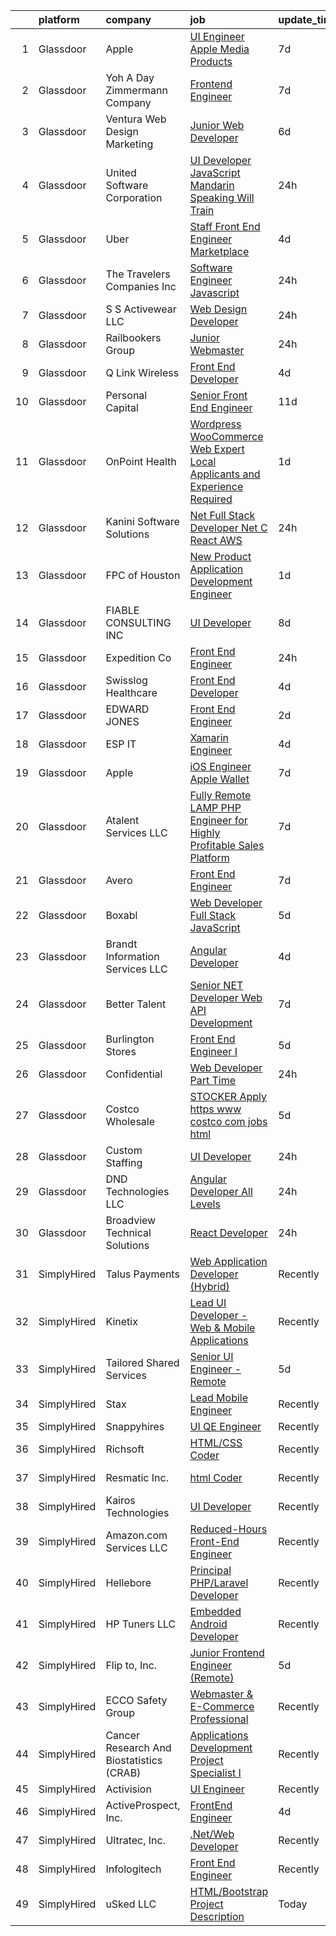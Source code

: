 

|    | platform    | company                                  | job                                                                                                                                                                                                                                                                                                                                                                                                                                                                                                                                                                                                                                                                                                                                                                                                                                                                                                                                                                                                                                                                                                                                                                                                                                                                                                                                                      | update_time   | location           |
|---:|:------------|:-----------------------------------------|:---------------------------------------------------------------------------------------------------------------------------------------------------------------------------------------------------------------------------------------------------------------------------------------------------------------------------------------------------------------------------------------------------------------------------------------------------------------------------------------------------------------------------------------------------------------------------------------------------------------------------------------------------------------------------------------------------------------------------------------------------------------------------------------------------------------------------------------------------------------------------------------------------------------------------------------------------------------------------------------------------------------------------------------------------------------------------------------------------------------------------------------------------------------------------------------------------------------------------------------------------------------------------------------------------------------------------------------------------------|:--------------|:-------------------|
|  1 | Glassdoor   | Apple                                    | [UI Engineer  Apple Media Products](https://www.glassdoor.com/partner/jobListing.htm?pos=130&ao=1110586&s=58&guid=000001811e129c50851746a16f48037e&src=GD_JOB_AD&t=SR&vt=w&cs=1_c368db9b&cb=1654066945579&jobListingId=1007888396744&cpc=654405A9B1E0A9F5&jrtk=3-0-1g4f1573j2orc001-1g4f15741mfra800-5de0cd8aeddaecc1--6NYlbfkN0BvKrLyj5gPmtZO9T8euul8TCxuuKNOtzRJOomxnwSEodTz2Bc-sPZlFpP0h5lDivrQ-VsPLMa-bugQqrckihPFwfJRcbH-imk811KFF9-AH2uXqArqFbJrfWiM2BjxMQ-5UJaxXUDUWjtlN4M0_bIYQaPgy2mnm4LfHA8ro-m7fxK9lnPjoTY7FKFfLqpbe6cfbN7PWX7pnjq7QeEkyiL1eLBdKlhxPzuxCCCmh3rwU2Wny9Q88L6NpWtka3A_lood2nN-350-lK5RxNQqJhoSekocechz95zscFNvUQpm5nmWmTB39aVJXP-D08WSUq8UDXAUH1PJ2gnnaji_QQpgeDhXdavk8n4ZGBEXoT8t5BhKFJH4RoWBlr4oI-Q44I1kp7Pu_4fIpsJI9pGIorghUeKvOkElMvoMvNUmYoEuvNTrn-y7VgCPnAUVQXTOuleL-NduxQ8tACUOe9ILTBhOyewmoPthcLhhaHpBz8Uy2ZvKfVKZ1BDIdB__AGkmGPL06LHp8wQVM8Ps3thm8T4cenpPLESqPTjzkUB-Fx02j5469SWp05udQizdy6J6EExAJVm9Aq84-3A70DGNhcOyIxeHXv2pp6dBTX4Sf-06-gyVB3Wrhant3ffNEO6jWQNOtASUgXGEQX3cm-N2Rsz7japMdZHPHjeGdpPRzXple1q342YFyE9TbEv8kO319eAixvSF3hUjgIsR_czgjkesjuJsesvz8EyrLQjMGY9rDopQG2egY63lghc1XThZZ18FLHNPyEfwD-qAzAAyc5RGl1h-X9d6u2WIupyNt4yYcJZ-TOGUBEsOuKan5uUywmV239DZZoKsItOp7apjYusfYj7Kfwm7vDjRyfixbxym4M0-F027GWrzjOR5rUGsjPICmpwd-21-MmuYloxu_fReKjN28V7_BYODCGAmGV9Kug%3D%3D)                                      | 7d            | New York, NY       |
|  2 | Glassdoor   | Yoh  A Day   Zimmermann Company          | [Frontend Engineer](https://www.glassdoor.com/partner/jobListing.htm?pos=105&ao=1110586&s=58&guid=000001811e129c50851746a16f48037e&src=GD_JOB_AD&t=SR&vt=w&cs=1_49d906bd&cb=1654066945576&jobListingId=1007890410247&cpc=16C99676026A3978&jrtk=3-0-1g4f1573j2orc001-1g4f15741mfra800-cdabd7b5c9443b8c--6NYlbfkN0Ae6Qmv8rNb3d5rEsMPL_plhvilYeiJERi7JqghURwQ9XIhdLOjSjG7egc3uUstyCQYzHEQ5XmtNPtWnHS-asC21DlRgbV0mfrWq-U4I-NuPwf3H6EpQw8Wk7_29akaQ8Ycb4XCRI4oPKsQ3ZMvKwgCh0ZVHEcCv2RFs6UWMowc27bBaoWzMX1mp9fLdIflaXqmjSAoF-vV1_gF2bQffIKANjO4A0s-8z5zsX_nW-FabLmungPUeSnn57o4OllL34OngRFgOPqqpIwkogt_rjWOewsugCndqaES-bTPfCe6YRm599sSC5IqNYME-2Hb-veOLfM1_-JMmg_T1z2NfNg_SVLym15CUEi_9go0D0YDOAYQ4LdeGA7gXlr73d7cRddYvrn3tvs4YbwJSLos7UesKuvNfgF8i5lnOGAF4goeDSMfVSMEGD-MIE1eiAcZJSeQ_-wZ2aaqCh8tKjMi2RbhcUKCuz8WG0P7H7m7nJfrGw%3D%3D)                                                                                                                                                                                                                                                                                                                                                                                                                                                                                                                      | 7d            | Mountain View, CA  |
|  3 | Glassdoor   | Ventura Web Design   Marketing           | [Junior Web Developer](https://www.glassdoor.com/partner/jobListing.htm?pos=129&ao=1110586&s=58&guid=000001811e129c50851746a16f48037e&src=GD_JOB_AD&t=SR&vt=w&ea=1&cs=1_6757761a&cb=1654066945580&jobListingId=1007892280145&cpc=82B3195DA92CAF92&jrtk=3-0-1g4f1573j2orc001-1g4f15741mfra800-f58e0483c0f637ff--6NYlbfkN0CmraHna9DcHfF2V8twC4nd-R4KSekRWSQIrtAmzOAoEDGTnGSJl2c5m2zjDBOg3jEQ21fQLZE58Me1pvd_X1SBBwqGSbzq8gIWGR57smstjvD8BwlcAua1FnqLdGyKcjnRVI25IBWVsndNRI1CFM7pq2kHEMRssX0HKQfZMttVt5Nr_7Pkey6uzoAMjMQiOC9d980fWYtILAcynXMJiJjfip78TCCL52X40ayy0lQSATAh5qqZ2Yv5O_ROLPz6Jx9qgOTASXDoCVDQoYBi9QgMOqqq9w37asDYIIrYw2ph523dfWw9bgvC5XLLaAcVtDpC7qiJjmPxvlEV7GSUrrf-_eLaDFxKyJ6qXbX1O2qewzKkQpcne3-u5_xc7o5xzmWDYgaLAbpJhaw4RGL_iGCycDZB_RIlfLcPgVpanFLwKyGndL1Tii0rKNEIUw-aryn7tkc8HcXumQ40Y3Us6tlXDt9zdGGF40SPDdOTvxm2NlZucwjSZ4ILfi8k-q3Zxjw%3D)                                                                                                                                                                                                                                                                                                                                                                                                                                                                                            | 6d            | Tampa, FL          |
|  4 | Glassdoor   | United Software Corporation              | [UI Developer  JavaScript   Mandarin Speaking   Will Train ](https://www.glassdoor.com/partner/jobListing.htm?pos=122&ao=1110586&s=58&guid=000001811e129c50851746a16f48037e&src=GD_JOB_AD&t=SR&vt=w&ea=1&cs=1_b1bb36e9&cb=1654066945579&jobListingId=1007904706328&cpc=A938E184CF850189&jrtk=3-0-1g4f1573j2orc001-1g4f15741mfra800-46a5054f70b4c045--6NYlbfkN0DKrHYJNJhjWhMp6diDIkkZDE7h912iIbiYHfcOpPgVEbnsQu3bVNA9navqPMuqjavSLby0tKWQrCf7oZMuzVQvdffVF-5RmCAiN4RQVusEPdU7ukEaL9FC9j_tIoKGOw3yHLt4XDvmg8qGqkxMdvzrThMoEBhT_srH_WqPJnpXUZnIF6TjAwQLu4udS8rbMPcWYn7Pnbox4-rszC3ISdvt16PNdBVrgYn2Bs-5sa-ScZyMdEIjwFdX9hw57und8WMN-xQ4zoo57QrBz2wsODeh1nPn1gJZfV__mVoZhAhhzHoviaVX369q4fgW1C4iHr6G33j-xI_2t3z7JTu4D2yNC3tvFuPSTWkl6lAB7TWq3oBbOKn6FuxG1cAaurRGgHMwxnEs7Q-zfnQ4QZJujIdEO8uOZlpH6CR-Wgm4yvxn57y68osmBoXHow5C46rEC0_Jv5FbIx6lTVLdSX824TtatRP5J8u-5D9H48x9NTVKUJgYKC3Ymlscuumyp_5DT7xUSNzaZpmjzg%3D%3D)                                                                                                                                                                                                                                                                                                                                                                                                                                        | 24h           | Los Angeles, CA    |
|  5 | Glassdoor   | Uber                                     | [Staff Front End Engineer   Marketplace](https://www.glassdoor.com/partner/jobListing.htm?pos=121&ao=1110586&s=58&guid=000001811e129c50851746a16f48037e&src=GD_JOB_AD&t=SR&vt=w&cs=1_ba6bbde8&cb=1654066945578&jobListingId=1007898577771&cpc=1160948BCBA38B5B&jrtk=3-0-1g4f1573j2orc001-1g4f15741mfra800-37002459ae9faf5e--6NYlbfkN0AVIi8UxprrPGU7QPohOxOOpynq0pcPnEidcD-eE3H2Sjj4_Pku15tMmP7NP-uADjrru0s7mzahMR72-4VeoRXzoV5Xc6_-hNfDayxlHkSWTBX8z7kJdmNmNmO12c6p_t8cqeWh1lLMj60ya8CzT2jh-1LvPKPxRfAmjCyOYY33hi7xVG_vJLtkmnovHq_WTsuV275__s5TaSaqPOoW4c5cP-DjRExCpqEYLiod3_nYAcAHBnyAenXyVfrelvLa_OWempJdjoVGrInqf9ecN46Jtey18vqKHVjxp-abJ7WyPPQ2PBL98LeFrA1OnMkXzA3k1QFakRn3IefRpw37H8WKaIV1ni0XVTHbfHw5diBhsi09tahbzkgzuiXgk8gL5ATMR95654adOOAMc1WkX9vXqwqueYkz9YN25sT0zxSfNA6ObpF7uJpLnUDx74xZL7Ud6uAwvedQznnip47b51BllZ_yTY5dFmcfnVxVWsyyTs1wxz1ILeSDWuFGvmWtAv_NHWctYoSAy3Dq3hypC8nnfov8RRPar3_ybAbeMEatRZioYwBIeI-ymF1I7TUDVdeHOSWOOXJgeduBbgfjPjMvJ8hKL8Z24mZXEDz68dkVsR3qupZHIiXpBcYU19R01ErLMwqERvaCJtxsaXSiJCE33AS_vAhaQ7vLyY9KWe01mBLUtPRReMcd8NooocXU751cIfGaUf6wJPF2YRH3JQziAKyB_HfIhvPfeMWr1TK1JuE_mK5SUYgTKDG1oheHW6b_YhAVeDYraFMTTJJhpgqKW6rtCZRXffHFCikdghr9N2lK5H7_sSEIfPG4UBBCpEJvwyerrkUF7RMr1LzqW_7QFKKxIHQiV2ZJ_J9qhWnIuZL1zjBM58aaV2Uv1GeuF7yWIB_1ccdqS5Ifh79bpLxSEDutSRkUIPkmF1kVvjCJ3Bvk9tHP12mgPyDcsYX37clfuToo15ybbw%3D%3D) | 4d            | San Francisco, CA  |
|  6 | Glassdoor   | The Travelers Companies  Inc             | [Software Engineer  Javascript ](https://www.glassdoor.com/partner/jobListing.htm?pos=113&ao=1110586&s=58&guid=000001811e129c50851746a16f48037e&src=GD_JOB_AD&t=SR&vt=w&cs=1_8bf65d4c&cb=1654066945577&jobListingId=1007905856537&cpc=632C08DE5A4EA969&jrtk=3-0-1g4f1573j2orc001-1g4f15741mfra800-846ccf5d63a6a90e--6NYlbfkN0DwhCR4mE7Dx-CLhz4PI5BhfvPze6ywMzhMsBH5psjCE2akgMDjbc7mgQRF-OO2fE6Q7iPYwOyjCtJwUsgYDCVRiizG2IB6VMhPUZt46hAaO5iUsemOCA-rYVb0Vx9N3hU144-f2k1gkvyaPQf40uizMvKHeHev62ei8Cth_RYBv73DSXs0q2CMG2w3b-DMTYj7iA7lbdsUgncgCRZ2tgRk2nFxhBDN4D7GQ13b8LETKACDEL35CDFJqQEbzyVZGtBwYH7Bb-_uAnx0thsvD0Pm3vexU9knR3w0XbqXHVoRXXHtH7VnfajiMA67MPoBvt1niHqF6H6a5X74uAaj22Tofpu9sCOJJn9qVCCopnaPxd_shb2CmZvON9fsAb5sqyrccTdwnMklXMrKprOboyF3nccoWT_Icdzfwqo7nInd_Cb7FzYl2i5R8_sZsc-d4yRaOhvTIGttIQAwZsnec6pRMK_J8pBQlh4ewNb41Rgx4WlwnI9d6HlVemj-HWw5XQZwDBQD4htod8lJ4Cikw5YDkwOuECnpylu3-IIRYKUfDgTKWbMMTLKqFuiWyIJ9TGE%3D)                                                                                                                                                                                                                                                                                                                                                                                                                       | 24h           | Hartford, CT       |
|  7 | Glassdoor   | S S Activewear LLC                       | [Web Design Developer](https://www.glassdoor.com/partner/jobListing.htm?pos=101&ao=1110586&s=58&guid=000001811e129c50851746a16f48037e&src=GD_JOB_AD&t=SR&vt=w&cs=1_4cefffdf&cb=1654066945575&jobListingId=1007907546318&cpc=DDAF007DC262A9A9&jrtk=3-0-1g4f1573j2orc001-1g4f15741mfra800-9a94e0e65c736bca--6NYlbfkN0Ajr136nt6A_LHOZ7dazkZBMRVGXfFx1UH3hXSlGZi78qV2vh4IIPaG56QxCFgA56Adpr9RaXdipIXu1R4bmSOvMziN5foyE-Hu6-wOJzorB798i-BTTof0WkY407sJ8JJ-b48jkEdELNvzxft-sRf5NMtJ6JiYIBRDHRpWroXbQqBaO_5kxxHvN-KYbt9H9FU-F8bCVWeed56PDkhqUEuRGHhHzWK0Nu3lZP0kPet2iRwACwaCwOfDb-EMyWgGqkFBKsp09SmJIt2CwNYaQ8lL4Pyj_rsM6Q50VbVkJubE9PIoHdtqGsQ_ny3koAWmk4xkzQym_m8aBSO6IUSc0e0RBE6WuHXE9KS4rvJxeQmgOKNbByhlyN-44wWTFh8r2xku_M7ydUiQqL9UeibrlvEAzlqL2Njeey_65Lvwd3KwcZSXkiBB6q2XhHLCFJap5tfSop1KS-2jVGoU1BszPJ7UVSqWLHkhIZzz98hQvFfu2iHafMr3AZ6IUDgttE5IYXZWVmLfoPMMETJu_itn8OY1JnsJ6U0gn5__LqE6IR3xY_m_pmw4Zi_qnc_Z4_8pIhRhJffqU9Aau4SxCZvMeMMX97DtoWaCqNLBRwlQHgAR9My3r46a29P0KKMLU04ADDeAeHdN13U_1aXnTfVBofeuIcfJuNDykrsuH2TRP1tvfrq6J65Ve6W491QejtIeNH0GWvSjUbLNHPRxqkZLBm63ZqjupYuQ0arSgBZf0VBTUoOH7PYQWhkZz_RQO4_OF7s%3D)                                                                                                                                                                                                                                 | 24h           | Bolingbrook, IL    |
|  8 | Glassdoor   | Railbookers Group                        | [Junior Webmaster](https://www.glassdoor.com/partner/jobListing.htm?pos=102&ao=1110586&s=58&guid=000001811e129c50851746a16f48037e&src=GD_JOB_AD&t=SR&vt=w&ea=1&cs=1_b480b171&cb=1654066945576&jobListingId=1007906560340&cpc=98C5CF495BB9364F&jrtk=3-0-1g4f1573j2orc001-1g4f15741mfra800-20609e29c4c61c0d--6NYlbfkN0APToHrk7ILONyRglvlT3LJMO76dZGJsKlG8WQjsY8Cq9XiAb7ktDbI7f87SNTD8uNO7MdBDs_zt4YM_n8gNKNPmgHTk5D1ee-cLL0meuv65s2Tdl6vTdjExpUqlNG56G_SwPT_37SG-xm-z6_JTS3TEtWWMCq72rqg70u3OTXZdHOIuq-fA8LJrpoYW6H25yfmddA5X1fdr416tuHLJB2z_wBValFHyJFp3KcpcOuUyNN4mqfwyESg3_gDGj8_4rYbiNqkNz-T1KPxPY0dO-01QlsJiIIo_m_CnJ8lO01a2fftrHP_eJDcQCSIvLKH9afVBDjy1Bm2uF0F9izgcoOjTzcTys7TxrC7TXqW8YaMsrnZED6Ink7i4DPc3UeG0Px6erw5CtXsB6c0lyyb3X-hbuNmflPtuG6JvJMXH93q95NU7g_Z_DA54jpWNfwRMPtO1qkzxU1maDYA9j7fwdXUNr67NxtbqUGSDuP2clQ4w8BEmjiGE0EgTDLM-gTCwsvlbqrHJTWfDw%3D%3D)                                                                                                                                                                                                                                                                                                                                                                                                                                                                                  | 24h           | Remote             |
|  9 | Glassdoor   | Q Link Wireless                          | [Front End Developer](https://www.glassdoor.com/partner/jobListing.htm?pos=116&ao=1110586&s=58&guid=000001811e129c50851746a16f48037e&src=GD_JOB_AD&t=SR&vt=w&ea=1&cs=1_d931bc59&cb=1654066945578&jobListingId=1007899212801&cpc=7095061949A44974&jrtk=3-0-1g4f1573j2orc001-1g4f15741mfra800-49080f4656fd1ba8--6NYlbfkN0C1n-7uwLBmXreK9Hz04i1NaXR3ByHk8AHoFYtQOHcuct8v_y8Q8Nx7SKXLGquT8HrAZGuMy9e44aS5s--9SPTc3v4hKtm63AV7pxQmHDwk4DubABHFVevtRYrP4FO5P0yoIIYBSpYyv_ngL3RqTmRBBDabny2VUZtiAsYP4xDdCigfgP9sQ0ubj8n82Kqg1eaKjYyzQRmavhTA1Wlrs_iATtttYvfRBupR0e1QTgZn7dkXurOSINvdffFuSRYLzp1kZwE0aFOeDu_VQ8gKTq3tObgCkwvrYFM6GrfVR6snKb2GsUr7Ra-yhqfc6-vXuH6ZbmZpKgqw3GugYDROvGjNxc2Z2y7EMCFLI7MjxgGrV9GnMtJQentEK9CkcMYvKgzaKT8ikl1SbD3nQRUHwnQT1-M9qOOQ3jaWpT5Fc0DQ6Nu558TMrdZQ_2qdCaPxH1GtYwNM9MjHWHV72mnxOmzSBTS4VkIKnAf4Iir5kpF-J-BdY8KYAE8kUaYulMQc_1QWnXmxGYXpZQ%3D%3D)                                                                                                                                                                                                                                                                                                                                                                                                                                                                               | 4d            | Davie, FL          |
| 10 | Glassdoor   | Personal Capital                         | [Senior Front End Engineer](https://www.glassdoor.com/partner/jobListing.htm?pos=106&ao=1110586&s=58&guid=000001811e129c50851746a16f48037e&src=GD_JOB_AD&t=SR&vt=w&cs=1_d4bd326a&cb=1654066945576&jobListingId=1007880139650&cpc=ACBF47B84C432121&jrtk=3-0-1g4f1573j2orc001-1g4f15741mfra800-96e55e8eca363520--6NYlbfkN0B1llrkH_lU3y1ppSBuoMiW5yORj7XDotYA-9_EnFIG3vpobTw9KsOKLLBfc8uQDUEyYZyqsHrVhnVMzV_wub7WEOT4ZBoaQHLHhHyhPHDXVyfhDic6ci4vAuWOBX9U1Ovj80TDXTkBB2igiUckX5ilBAPqG6Uhl6e1drUDGovzN6pIBgZKkusaD-XlMrfLqvF8NE_RYEmgH8vbenNd70TcezmaWVpeFbMQvaqYZOGdwFuFtystwmRhZHVTNsFZ87qkck9qkCAGUO_tZJGrufnXScUXWGdY0rAknED5LqcdfQRuIe_t8wTi_oUqDECXzJ41IkbBrupv8SjbZv9fBU8BU4OoqFU94w4rPvsq8kq-daxTf1kOPMHvk0XA_lBUHlwONM8SFPfNn8-a9R-QYspE67bv_LMJKKT7K3IFjmqbWk-9X9ctEbz4dkKEHi-QGhs2idffEfete2QxBDtzSWyenelvwu-tdDm_MzOYOCTgeLDkMBLyl6ZzxCT91q0pc57k3wtNIlGvb3emBuPuciM4x_aZW484GnWOxuG6pC5H-DUkkx3PTzMz0zncKPx-E3IuxdyqS3_UBnr9lo-kRT3y)                                                                                                                                                                                                                                                                                                                                                                                                          | 11d           | Remote             |
| 11 | Glassdoor   | OnPoint Health                           | [Wordpress WooCommerce Web Expert  Local Applicants and Experience Required](https://www.glassdoor.com/partner/jobListing.htm?pos=109&ao=1110586&s=58&guid=000001811e129c50851746a16f48037e&src=GD_JOB_AD&t=SR&vt=w&ea=1&cs=1_c34f85b5&cb=1654066945577&jobListingId=1007903215506&cpc=50179EF3956C3176&jrtk=3-0-1g4f1573j2orc001-1g4f15741mfra800-159e63bd1829bfa7--6NYlbfkN0DZZww-p_mr8GWlqIRBY21Wjl_Fk3kglyx5_HcxykVqwa7Oh0kVVaxeYI8J7BcukAIy0okcdhH2DyaIfm6Jvb1oqeYhbsF02WFeIbSNsj8uljhVtJOIO3Qnvqb9gbGV1ZWwDaYhrI3Uo62QFkN1sspM9OV89cMI8SJD0BHwgNaxLE_r6h4knzc5mL9IlozzooPtuWOw1ZoI99n-ci1WBdz8c7ZShUVYZKTuCmWyqL7DAyh9oqREcaiJhd0KdfEfnziUdXTsLeNr57ssgLPPl1hEs8m0u2AjfCzfc7MoMYnV8GDpgDyA-ZVBOarsQrKFfurO2daQG54xTKiq9eWNtjtbbjRjfwRW1xNnt8D7RZPK6GNq_q4kEK0y5y3r7YWu_L1YVIgskNgCQE55-pTUvxTPKZj1QeVl1y4-UfEMiiO_fUsDlh7jPZ-ylN2qDDG6XlHtfbqYLbf6wYqx7rbAQV0TXY08hxwZ9WHV9snnGsLaayTr5wHfa8TaPn6e9RpIZMgrC1b8OGJtEQ%3D%3D)                                                                                                                                                                                                                                                                                                                                                                                                                        | 1d            | Richardson, TX     |
| 12 | Glassdoor   | Kanini Software Solutions                | [ Net Full Stack Developer   Net  C   React  AWS ](https://www.glassdoor.com/partner/jobListing.htm?pos=124&ao=1110586&s=58&guid=000001811e129c50851746a16f48037e&src=GD_JOB_AD&t=SR&vt=w&ea=1&cs=1_bc913350&cb=1654066945579&jobListingId=1007906295621&cpc=451933188B21919D&jrtk=3-0-1g4f1573j2orc001-1g4f15741mfra800-7c5ee59a0a1d9b75--6NYlbfkN0COpdIKQqSGdXJbne1jxdB1qoPCfRvVCUtLKvRmqxw5GVFJjJOQdRFrrMYSHz-KhGka_aYrFgmDQXvMGM-PEQ4xXZDG5cG6Aw4_OnEbLFnWSK4CCeqDv078r1lLyfuY-fXMwvTXjxIvzbKA3YAfaUnBFLE8NqMtlfGRTTnH35rAbwRIp63iMgYhfL6VEyZjMUSLg7tyhw7HkQda8t-wWdA2MNaZL55-cZavKnDy3ZQjWoJpCB_5dT1ME8r6dKfE92l_RkmPzOGZ6TM_s3RdvmBaFETMFQxGLtSJj2zOQZjv6svnRgyeQYJyPPhbpaDxvnNrcFUVBs6KCo9NuU7WwwDYazRSO4NB6JkmUh8FDLigtS1ba24qwHJQpze3pN2TaMjuKe4sdh-lZLwrEh3h2stlBr0eWr3KVZqhMEwNDIJNJqR69P-6_DE2_lILUgLQSJ3wX8wHHFoklNs0dduoa3JfohWT5Sj5OSD-9Rdo0q03AuBXEkHUit8i)                                                                                                                                                                                                                                                                                                                                                                                                                                                                              | 24h           | Remote             |
| 13 | Glassdoor   | FPC of Houston                           | [New Product Application Development Engineer](https://www.glassdoor.com/partner/jobListing.htm?pos=111&ao=1110586&s=58&guid=000001811e129c50851746a16f48037e&src=GD_JOB_AD&t=SR&vt=w&ea=1&cs=1_a18efe83&cb=1654066945577&jobListingId=1007903144523&cpc=83630893E902B957&jrtk=3-0-1g4f1573j2orc001-1g4f15741mfra800-fe66fbd13dad6a4c--6NYlbfkN0BqmXxW9PWKQmc3pjuqb4ZMYEVt-xDw-x9WL7OM4On1OUiADHvM_Axi2ahw5J7xGxrMmnQj1lz0Zkt3ST72tVpFMnfNL2PQzz6pNhkRF4-z6P6zPl8Bz48YnyKE7WrlmwXjEKYpF46zBgwMY11n_dTTMTTEn3jYo9CmOvNsqM_5g6nZ_DWMVQWaiPXgXeJpnf1kPtAvouHlk5g0Ats_NLrGVm8fixwXHZ9vBl3O0ouICDMxd3cscgrNpnk2qQVAr_7QhIAPUkasrqTYL5NVbtKV-DWF8Ewwgk7Q2S3Z7qZUMG92T6Vwn0AzHDdPdIvT3LjzeY_y5Ql2B7spXPwCINQBmP8lwoa56LYV3fwkpZuC12hmUJ-9JCo_tJNMbLu81Mx1Gmte0BsYxVxWCcuLdsX9-IuXkgzhklRwFr4tZnifW_dqbfCeyMldqLWYPe0dhMjBAybjKwdmlZPaYHAScKu7g7GVRwhd8DFvj-oel4vKWbyh1FT_dlFZUsQHY8lVyNsHft6IGU3RMjHECgc6jNLeW15yxC8WODUvlt87Zcsd3w%3D%3D)                                                                                                                                                                                                                                                                                                                                                                                                                      | 1d            | Detroit, MI        |
| 14 | Glassdoor   | FIABLE CONSULTING INC                    | [UI Developer](https://www.glassdoor.com/partner/jobListing.htm?pos=114&ao=1110586&s=58&guid=000001811e129c50851746a16f48037e&src=GD_JOB_AD&t=SR&vt=w&ea=1&cs=1_dccd0687&cb=1654066945580&jobListingId=1007885652412&cpc=21001CD36CB5FE0E&jrtk=3-0-1g4f1573j2orc001-1g4f15741mfra800-6a9985120e1b0dbc--6NYlbfkN0AeInWcOUWDcl_aA2lKI1PmacPWUmX_UIVSK_eu38n_MljfAO3qlbHLMLBK-cK-8cqQGJJYanMY8Cex-0erqEvPagH2leYE_QYpX7pETmDJu9BaoaeQQZkUKafLpm2Hyq_qJNssVYCyQ4ZBC1VymfacAlZcf1-Bn1mMIlObSBzQf27A9QdB5qFb2D3kFLqQs2CShDLluniS0QQszUKIx7TJNrpf7_TaeDbbqyZYYV-0NlWUkRWrXwu1w3UUeI1VwQVlQlHgPg1p_9usGooohKzJs80QUtYmuHWJdGPsS7tGP1v1z_DGlXvSOYLbWUQgNuOYBWSDXG7DYl_85WGAluqnt-5lsi_irOVmqB3VbOT8H1jlQ1GTjCPeqmAjr_l_k9gqptfwbewGMxjWbslzp_IVHwOhuyPWv2QPJbYVYQGbWCUejRKRZrDbpi165AWz0I09dDdtIi8gRo78SyPvRSI8GEE-bT5pQch-3wNqnjLgUkV2jySDMjD-XLao3o-lKV8%3D)                                                                                                                                                                                                                                                                                                                                                                                                                                                                                                    | 8d            | Chicago, IL        |
| 15 | Glassdoor   | Expedition Co                            | [Front End Engineer](https://www.glassdoor.com/partner/jobListing.htm?pos=104&ao=1110586&s=58&guid=000001811e129c50851746a16f48037e&src=GD_JOB_AD&t=SR&vt=w&ea=1&cs=1_fb1a8f53&cb=1654066945576&jobListingId=1007905581969&cpc=3E251C7E648E8D76&jrtk=3-0-1g4f1573j2orc001-1g4f15741mfra800-5d6f7f97ed5ff63d--6NYlbfkN0C4bujWanEg6HKuL8s_BA4mvip2SlYxb1NcZnlyIm7rTFke0Lz3Fm-nx2ckYwULPAtoGbd0Wlv1DtXWp5Adr26VMU_KjRBSJ2_3LsRBm9p8GUSgI5UGO-pQWTMfJBM-MpnWmBjxZJO-a029jJ3hMkh6BEPZQH4hwAUhakNcN1OWwXCJ5bVZPWvLZ173_08D8jl7kdYbcgkxdURaif3vvje_aG1L2-x2frgWKYfDalvOE65Y1PRFdSWeCP_A0i1HImk3U97QtqfvC5vdn8PbBySvQ9naI9uFISlVCQ4a3KZCRTgcak7bPx52J_oHM7rsTYeKLqNauIpvy5u6Sst8G0GYX9EkxE3rtUsj5K6Q_qs3c8FpKcLFxnELrv3eZycUd_Af0R6EfJEH_pC0CqInevvUmPzIn6tj5GvUVy-FySSKWeirUROsddgkbvNxr-chRNwVqmBOeneub8LmFUZa-SlKXJUK7dmTFsAtwLRwcZQqXQq_fjSEngyKv2BLDFEZ32c9gtzWIsac0w%3D%3D)                                                                                                                                                                                                                                                                                                                                                                                                                                                                                | 24h           | Remote             |
| 16 | Glassdoor   | Swisslog Healthcare                      | [Front End Developer](https://www.glassdoor.com/partner/jobListing.htm?pos=110&ao=1110586&s=58&guid=000001811e129c50851746a16f48037e&src=GD_JOB_AD&t=SR&vt=w&cs=1_b6b4471f&cb=1654066945576&jobListingId=1007898931049&cpc=34670CD602BE5E55&jrtk=3-0-1g4f1573j2orc001-1g4f15741mfra800-08a1b35aadb34890--6NYlbfkN0CvWPKEaOEM0Rcf2N31XaKBZ1rukWnDbKVuyA--gQ3AiOMkvo8eqTBVn1gCSx70P2xrMbhj7l_vmyofPM4Wt3eXLblcOnTwopxq5Rt3bGm2OK5AQur_BDKoCEVpwiWgWX7YvqKjgSLbrFBEIznmqStEhSbzUf7xrkJhIxZjCMq3htVSAJUPAc-T6WeMegMuWgIFqms_FKC68Jspo2UArvJGPCwY6ajxmS-MPEvPTWm1emXo40bJMoTxwuilV6OPGi7GNQUp3H6pbmqzY_CxriO56kTq4w3UVViRD1EyIBtDtnMRSifrNdpC4vSX_HWO8yHxQq3oYzyocbDoOWPC7ZRshIKyvKvX6cB8-e6tj5LnkQkZvzdHMbhh28j3BXVyNmBUdOIg3lQvBOY8THzJ_gz1c9azqaI9pEOnKsDgpwh1BwQNtAiNcdiOn5txMVYumDvN5p8YG7UQ3-aGVxTF6VqVk0dhoyEwGwkAc-iUjuXHBNYEbhoxlj7vF8xgcmhe3PU1_9wAD0APTNTd6_f3q1uiH5YnT5XJIDfg2e3ClN-akjdC-rGBVC-88caE5A0jnA0%3D)                                                                                                                                                                                                                                                                                                                                                                                                                                  | 4d            | Denver, CO         |
| 17 | Glassdoor   | EDWARD JONES                             | [Front End Engineer](https://www.glassdoor.com/partner/jobListing.htm?pos=118&ao=1110586&s=58&guid=000001811e129c50851746a16f48037e&src=GD_JOB_AD&t=SR&vt=w&cs=1_5f5573ad&cb=1654066945578&jobListingId=1007901499849&cpc=AF770993EC679D41&jrtk=3-0-1g4f1573j2orc001-1g4f15741mfra800-2505fae1670fd7c9--6NYlbfkN0ClKv8JknXx3qlXZr49u25TMmhJoIFsMZ-3doFSFr5kIGy1qIUgLdLzwZRtFQc4rtc6LYvJFqXgqOacr4Y94i4rubAYcB3_iJ9rO6IlEvIbM26vjTYQJSmY5fuGg_HHVj0oRvQyqi2mJuGnCS_tEPUPMh-gf3HIZ2AvKAospc-y8DpHPUl7yOrz52_02MrhGkgo-JMTAG9TH9Pjuo1EHDvw_DzLZa-kFx3cMJjzCbC3qFirUqdwF5CayRth6KKvL7kS56xAemTssxJeTAAqt0b7LdEgmP0nfO67-uKzLTQMXT9XLs7726BTSrgV2Fn85zicm2glZ_hDxoWfqPkN4Knd5022WGVqL_T0j6ANLqrUbajeYpcSuh53UvP4j0O-H8RiyNAIuqEs1ZoassVFqqTgYCU3aylfY7-CFFOt8wDqX3Gmdjn-fD3k)                                                                                                                                                                                                                                                                                                                                                                                                                                                                                                                                                                                 | 2d            | Saint Charles, IL  |
| 18 | Glassdoor   | ESP IT                                   | [Xamarin Engineer](https://www.glassdoor.com/partner/jobListing.htm?pos=115&ao=1110586&s=58&guid=000001811e129c50851746a16f48037e&src=GD_JOB_AD&t=SR&vt=w&ea=1&cs=1_1ea766d5&cb=1654066945578&jobListingId=1007898816795&cpc=82ABD2B5CEB98952&jrtk=3-0-1g4f1573j2orc001-1g4f15741mfra800-51a3ccef8a3cf663--6NYlbfkN0AARxRr_EUdOibJ9cfro25N2qhWWm4uJ3jiBN2q8G7T5P8WVrHsRMoMTnRJiJWyiSr080poYqIEz8uuHdRyFLmMYI1X5tY-6X4EayVnQULvP1RT9lz10zaAvIjIesg2qlyaIf3yQuyiyaWWSUltVN9Dvpln5WjSxHBg7LV2IiDORFn58fampoDHteiSjcmYNg1GpFDfipIa6aek4Ms_8kwx8g9a7SJ9FqCw3aoqCIBMvWh4rk4dsoAp_4JKcfCoDoQ1LzKY4M338YhWYYmeYsL4SKJDBqaXUVOs8rEtsiGZuQmovr5WagJgNVyRWM3OX3oeRA4SSdpbF-tNak5wXwtOvBKmEEhnhlIfB_2H5jZM4pXCH6hhMMRAToH4tqZ_xV68kJai3I3td56eEvqgESoN02CnVklpp_jyBrk1DpXaIYomeB_ZDNhr6qeKfJFrx_wmgeTp5ixYSBQhEoVC49QcIgQ85vEZrIhNYEtWcXnmAmF2GAd46f6Zw0Xwteg4krE%3D)                                                                                                                                                                                                                                                                                                                                                                                                                                                                                                | 4d            | Remote             |
| 19 | Glassdoor   | Apple                                    | [iOS Engineer Apple Wallet](https://www.glassdoor.com/partner/jobListing.htm?pos=127&ao=1110586&s=58&guid=000001811e129c50851746a16f48037e&src=GD_JOB_AD&t=SR&vt=w&cs=1_45f00a26&cb=1654066945579&jobListingId=1007889341522&cpc=654405A9B1E0A9F5&jrtk=3-0-1g4f1573j2orc001-1g4f15741mfra800-d3760b4256c0fdac--6NYlbfkN0BvKrLyj5gPmtZO9T8euul8TCxuuKNOtzRJOomxnwSEodTz2Bc-sPZlFpP0h5lDivrVtMN43mqJRipJaY4-fBT-10uhesRiTu-Cq_zTh5qNVvXr9fHb3Fp2apQ9KpR-E459zaYqRKBGyIx21DW6G64MDl2ZXPxEvjZYe2y3Fb-Pij86BDmHMHfYuULUdrIhPwNzboZM_I1WqtC2LQLgoBHYEf7nQmkzptNW7E4KaioGFwEAMzHJ-ZLlMwqPsJNDhFeZVb30YJLoDCgNIzK_NS4PS454BxBD0tQk1lTEqmWpSdKdv5PKHMTUw_0qBdfOjgZPH5mT64IXMH9pvRXC8FfPgDK7e8Ocjg387SAf_Af7Ay8GYSDSaoagyxixodU3K2waRnIuEDlc5m9gNPjUdoWO-HW0QswYCvBp_wBLXKzZJkFzHN52q3tX_gWsqHmJxZwmaMmTGnSrMBEwxnMfOeEw8bcrXKeDcBXj8UUd5ALf_uPJiiy_R1vKRtC14gWj499FKb-gtMd6dcbKDwwVBq6AEebPuIjt3aSmfocxVddCj_p1yZngXKbOKPUeT9EgVz-FYx1UvHglstUi3LydfeQN1SlH2pWfci00gHJRTMnwsVFmnmyXcH5OeTMo4_2N7-047W5uEWPxv4iCb6ZQuLr_dTvqG8ixmeDFdwFEm9mz8EMxafY9vkPtC4z8-19JNj3uqXj5yvQDCVW6IBLCBb0KcjfgHKXXOtdQE5RY3_p-3C51buH617F9u7Fj1vUN-wb82SRVt2kicxFRFB432_GhMpi7XlXyqKeYovFs9i9AJxm04hiIz9d-sHo1EW7SZ-cNzoOW3sbUhhRBJNgBOVOHiXoAYAEQGGhxPjnFnBBoaitZ58ulKLHvKqhK4DCdXH9bVVayAtKCpAKtT_SlVvfWO6yKTF0T6EA%3D)                                                            | 7d            | New York, NY       |
| 20 | Glassdoor   | Atalent Services  LLC                    | [Fully Remote LAMP PHP Engineer for Highly Profitable Sales Platform](https://www.glassdoor.com/partner/jobListing.htm?pos=108&ao=1110586&s=58&guid=000001811e129c50851746a16f48037e&src=GD_JOB_AD&t=SR&vt=w&ea=1&cs=1_2d645a5d&cb=1654066945577&jobListingId=1007889881221&cpc=81AAE51C33FDE227&jrtk=3-0-1g4f1573j2orc001-1g4f15741mfra800-12f0e9d55dcc16e2--6NYlbfkN0DtstsTALJwx6GX2j1jciIzwbgMKRpcu4n5aVvkRbrUO-4XzDcWhTweanfo7jKjpv_nKeIo7KdlHYzLs-7Iox8Tc7-UP_OXqlt5AYwqrzs7Yige1EZBLwSlJZDustBBjQbT8e3E4iY0BwZUXg-8y6hkpm9TBoJTBqUnCINYvMsLuMk448JhbiJmfUInKT4SugrPIejvYf5pBMiHY6WsRRuWXWdNIPU7c7Efpq40i27PE8juV-Y96esojifyIOybLKA_lHD3zzQaalqfmcVBHocEMKodVJx6TMu_7ubziWz5x5fHD8PlvslmmgBHLEXwTVtBzW7KQnZ9hxYLHiBi5RM2Q3CiXAUDUC3piJLmOOyMPIos_wbtA7cHyFnL-uzWtqytHWu64g98W-6qN5bIu8-zB4QMSNTMUJTWibeutRXFLtEmLv5mTw2ncTdqD3U266brABZYxOO9YSk7EVKTGGHP_fPylEZs8ycnXU8hB8Af-HReEHQSOFWoQhDBqUpRzp4SEhahJS0Tj0OI9S4f9N-YS_NH6dV6gtWxf40EoMxPxIZ_kDQaqLd-x-wmevmYBXQ%3D)                                                                                                                                                                                                                                                                                                                                                                             | 7d            | Remote             |
| 21 | Glassdoor   | Avero                                    | [Front End Engineer](https://www.glassdoor.com/partner/jobListing.htm?pos=126&ao=1110586&s=58&guid=000001811e129c50851746a16f48037e&src=GD_JOB_AD&t=SR&vt=w&ea=1&cs=1_e3363819&cb=1654066945579&jobListingId=1007889206427&cpc=654405A9B1E0A9F5&jrtk=3-0-1g4f1573j2orc001-1g4f15741mfra800-4191c9525df1b341--6NYlbfkN0AA9chliNx5rWKKbiIv082fEm27pTRfVI6fXGU9QTVHsN3ALj3C8fadenqNp5BGkG9TDOdusQsVgW5FS1WaE0B9uhIRoAV7PIaGWyp2MR-oeiXIaiInV5V3EYJZiXV58rSlprSgflrl2uoGUIl4dnKugLoACecWXvC5-a1KTmzPlLL0NzKvnIcMTsusbuE5wY42QBVVoT2x9aMT4fjYu72DN2VkBWD3aqtxHY_nuqE51OjJTxPQsidsWj1rHGvqEREIz2-ej2RTE_Pv355_sfuobyvlu8UnX6HXQg_hnW2aO-9q4Rm8YWcXZHmefoC6m96NIAb5mItJ0BRUxzN0UusBngDn1Hprl7hnBpmeEdc_HWLcBfWJoHW3ITsWYBmWqyTknRk9onfwzl98Bh3UG1fbb8DZ7Qt7AgssyTBxC2MfxwS6UQL-I7TTx8qg5UAMpFmbQKeu5F605rTNmNU960m4XFr26HsyRiPO8p_7NpZZ95oUF8PqqBvQ)                                                                                                                                                                                                                                                                                                                                                                                                                                                                                                            | 7d            | Remote             |
| 22 | Glassdoor   | Boxabl                                   | [Web Developer  Full Stack JavaScript ](https://www.glassdoor.com/partner/jobListing.htm?pos=117&ao=1110586&s=58&guid=000001811e129c50851746a16f48037e&src=GD_JOB_AD&t=SR&vt=w&cs=1_55106881&cb=1654066945577&jobListingId=1007895175124&cpc=ABD31432EBADCA3A&jrtk=3-0-1g4f1573j2orc001-1g4f15741mfra800-df6b16c93de8cde6--6NYlbfkN0AZdaSuYPnCWRk5apRml9oqaQCY6p5qKbmOsixDGSNuWVB9Pcq1ZaJQFmHwVIAbQ1fz2p7gX5VfbZ9VWL2Wq2BLtoRuIQT61t_9TFf17rgI2acC5DzUvyB1aHBJR9VIdF3KwLSIIaT235Hsurf8B041SwhIuhC5B9FuX9RX55ralQpLkMu1WUg4wBLUX-vRZfIhhmNnCpt1JLXw_ZXTZ6x_aTiMMQZZ68QHGucsBRVaqsjFyaneP3k25Zw_jRo4MqTGMEhrzCim3kv8Rc_2uc6PqV1bWugIHUhTSxct6TSl8b0Vbb-3SQRjhJz0cNwu51Do9CoeqzggxNFYRH7ZbIN2VKG_BZoML5-k4RL2awwpeVziDzpGQFgTi6aGKpA2EiRk2cK1uYkk41gffsgePSMxdE7bE4GyngC_3vS2ID0K4clZltUafwSafeX7cpfZdxH_FrOSjUj4AejHHxPaefMjo9BFIwrdKhvGNG5unoqzsW72H4f0kA3Ceofx8X6CGXdu7Ik-2Xaam4gW5kip11B2)                                                                                                                                                                                                                                                                                                                                                                                                                                                              | 5d            | Las Vegas, NV      |
| 23 | Glassdoor   | Brandt Information Services  LLC         | [Angular Developer](https://www.glassdoor.com/partner/jobListing.htm?pos=120&ao=1110586&s=58&guid=000001811e129c50851746a16f48037e&src=GD_JOB_AD&t=SR&vt=w&ea=1&cs=1_a79bd766&cb=1654066945578&jobListingId=1007898079526&cpc=F7A2269C793D5877&jrtk=3-0-1g4f1573j2orc001-1g4f15741mfra800-b713ee4fe4aaa6c1--6NYlbfkN0Bl5BgkkfMOy9oBH1gna3Pw7ejtqqmGjXqlz8DpK87o7IMuzuQm_1-E-0oNWiILIjIittUaW8nDhojhoavNAVYsLDEYbXSSY_VP7CR5w7cyrdjTkrqkb_rb17dE4GmBBzz4zijiE0AxRamXIHdWwq5H563mZTY7KQXAHTEoxw5-FkIiJbk_UmVo501icAWLE7F-Kh3DWHnMnWUpN_pgJxoD5_xOKcJ8_kcYNKWz3WVTyDgAc7zh9T9Bu6HfzIRQoNsVO9-haRLy_vWzx8NQs6nqlcJxYDiQWEB1swdmWUwhKpSlOZj27l51o8xrMFn-ZLRWBfEt0YyccDtwVxHMCgMt8mahuJ34904HZQFa97Ragl5J-H2Tt83JvoycdPUIPUVmE7tOwz-6MJTPUxMBUdhoyzitWqHnBzRwQUScxOEKz2GXIIp_9ZuJhpwmS5Vh3eU4rw_wzcEoYvJ8-gTuJfufOlEaeCYesyKDQA3EvNRkg0p3TwgilcqIdUVxX_zKQX8%3D)                                                                                                                                                                                                                                                                                                                                                                                                                                                                                               | 4d            | Remote             |
| 24 | Glassdoor   | Better Talent                            | [Senior  NET Developer   Web API Development](https://www.glassdoor.com/partner/jobListing.htm?pos=119&ao=1110586&s=58&guid=000001811e129c50851746a16f48037e&src=GD_JOB_AD&t=SR&vt=w&ea=1&cs=1_4cfb4541&cb=1654066945578&jobListingId=1007889796150&cpc=07D58528F3898F33&jrtk=3-0-1g4f1573j2orc001-1g4f15741mfra800-2d0e96e94fdeb199--6NYlbfkN0Cl15Gq1_VAagzKVYHBIyd_CnRSPc991thc65BVM7gYCbeql0_QEK4ybtK-KMg4BUPpptL89EGU8wnhC7Gj8KVsW5IKVVX_0O5f66uHjfua734aiqdU3LkV2qit2taqb2fkHm6p72-dsGpnbbSlA2J6wVrnak8vS84e4yqTBLZvK8pKn67HnClBuV0CyD6CPoJqoslz64M2Ef4ex9MPF2NoGEM3cJ8O-jyoLWQ4Z6i-FLGPPOYOwu96pkRYBumRgqK9EIHupb-MKuLvAhPGGACEmCk6OWDbxO0Zd-HPcZI9ubaCm-9Ju5MrsgVvOWiXoX9-EgglDa1D2Rt49Md0FUMsvFSyOQJJmZHoKA_Wuq2XDRtfHvCwn9h4k7KNVsIOcRXJP6uo3GJTt8EZIMGORN391jinB2n70vcLFjHCI1qSc9gOSLEpEh5m8KRZNCy1GuXXEyMbBJrKaOb015cdsCPTTob4BdFuGNMBdkvtMa4VoHHYEmHzC_sG-j8hxhrOEMYCjCRpblV0PuSdOPHmOn3Gt03lJ1Uqj00Jbnm1NCxGF0MT4Z6zGmb6ETP5OGhpS61Q8FKvO_kq2_GiY4j4qShQA0ZuwjNN9HgFXKZQ8F2CgA%3D%3D)                                                                                                                                                                                                                                                                                                                                                       | 7d            | Remote             |
| 25 | Glassdoor   | Burlington Stores                        | [Front End Engineer I](https://www.glassdoor.com/partner/jobListing.htm?pos=112&ao=1110586&s=58&guid=000001811e129c50851746a16f48037e&src=GD_JOB_AD&t=SR&vt=w&cs=1_e49bc889&cb=1654066945577&jobListingId=1007895188490&cpc=F7A2269C793D5877&jrtk=3-0-1g4f1573j2orc001-1g4f15741mfra800-968202e352aabf86--6NYlbfkN0CJm4vJz7SDlL3lGccjaB2wU5huGLb-8XfJ0aGDrrd1pLCOqb549jq243ZUgAo42dnm_l7Mr1oiokYpbkFpuowFtTqy1-N-sBlEEF9luuUIBpNLzyZvf65rTomCkLwdKRZ6Yga_SQBxtwseJlJmPsaZyFCwlfxbMg6dZKvsvF_key_GuN-wCAYyEaDqzQEN2wfprtjDTxohN4hYJsginkTIElMZnIzyjanNf19uW1yyo5G3uT1v9_pn5hkvSVEJWF_SVTFd5mmTSAyn1TBXcH9kf8AcjMr9lefo5Sl6UDh6kLeT0mx4RTLOnLIS8NEkOe_GLCuT6yC1f1RzJDSb8qGGW6SH-W7n3Ya_7lN1z83GzjuHuiv3KMGwlxHF-IXX3Dbdm5AL-fDd-GPhPZGOwyrQ7Hw2qrlPOk9qSYWChAzDgBeAKFnGXhuWKQGIqsQWPvJV6yzHcse43mTDwNcCUP4S0_iWJ-hnK150GWULWedn-qRQyQhe5yKe9jAlD2nICmW_WYNcFMbFig%3D%3D)                                                                                                                                                                                                                                                                                                                                                                                                                                                                                   | 5d            | Edgewater Park, NJ |
| 26 | Glassdoor   | Confidential                             | [Web Developer  Part Time ](https://www.glassdoor.com/partner/jobListing.htm?pos=103&ao=1110586&s=58&guid=000001811e129c50851746a16f48037e&src=GD_JOB_AD&t=SR&vt=w&ea=1&cs=1_47e25b60&cb=1654066945576&jobListingId=1007905392235&cpc=5467A3DC950EA7AB&jrtk=3-0-1g4f1573j2orc001-1g4f15741mfra800-e35ddc5ee4aa6cfa--6NYlbfkN0Aud7R_qXNqhvcbvKxhCMvxmp6vd4wU5ICURI82C-tj0bxnp2FillRMqLjFUiAFY2MOJtH8PZep5gZCImZUtOW6OjO_q_5L4DMjnDv0PaINld1IO6GVyU804OJf1AzR25XkgXte8BTmlSuI13_S97ZDW9HrI16PFH_f8ay9XLAfgt-waIqHWAl5yNFoTidGVaJiA41xQKMdVWKinFPINKLxIHI331oa5UWCp2CGCx64n9UwBR_8g-cJJkJbBWp0t653x_Ht4SxL5pbGH9oGDm5jgK7hImOugeYDC7UBEXnc-9fblT_5P9SmOjNsJ8L-yOuL6h9X7n4NgWMDlwOWvNEEhlNqh18q1tXDXaf80aaNfPHsFIzNxz0NW3iOs_U9CY-udJ6YROL9_oPj30HqzO2GlSGnhy8ZUwYd8vTf96lyu3X7qr1cCQ_UBu5y5T3lSCHf80lhqsvKnsVV5JJngILB-20-YU5L3pcoxvZrS2TIltUh0YvNkiZPBqVzGuJ4P2xhd1Y2BhNHiw%3D%3D)                                                                                                                                                                                                                                                                                                                                                                                                                                                                         | 24h           | Remote             |
| 27 | Glassdoor   | Costco Wholesale                         | [STOCKER  Apply   https   www costco com jobs html ](https://www.glassdoor.com/partner/jobListing.htm?pos=107&ao=1110586&s=58&guid=000001811e129c50851746a16f48037e&src=GD_JOB_AD&t=SR&vt=w&ea=1&cs=1_6d69c658&cb=1654066945577&jobListingId=1007894876550&cpc=A65DF3A704A48F9B&jrtk=3-0-1g4f1573j2orc001-1g4f15741mfra800-89c816f776d4d43d--6NYlbfkN0AKYC5QpjxDD7S2__pOxPGuIl0e6vMGbtMHcp0wT9Sh0aaC9hG9Vn6s2DgRu2Xz3b0wK9J9UqPvPTwyFaYAvSgR0RaPeyNvbavkC1DIHD4Dy6KOCjEPNxCqhPtZS1JzXGsknNtGrig71nNiVCOEN_4-SQzjaUsdENyI_xF9yzZoiE0eRM7OBrVbF_hhfvxdBS7KmilQjtRlX90lw8nWFPX1r7OYYS581IQ6o9MlGQcV2y7LqQdJ5WDiQ7z7M6anQ5Z917w_Lv2JL5vTCA8Z1x4C_UEcgaT-LxMN83wUKju57ksKJKM47Z_lK_E9b8WqYTuj1VYNppR9JL9jDAb3Nnf5x5UPcoXO3Ah0oSBpozeb3ZSZQCdjWn7GDcLCdh6dWipXbmXXe759DSWUD9wiKUcOrM1fQoEHOcfpFK6T7rbqRUSVO1A2BsRP5rG61Wotdu07vgTf2vyN7-NCaGTPNeydCBl56gXyGv1nZaLyKT_Wx1T6lw4VJx0DMrLJFkdrO64rDq_RkhTtUVIRMt0Xy9j3)                                                                                                                                                                                                                                                                                                                                                                                                                                            | 5d            | Colchester, VT     |
| 28 | Glassdoor   | Custom Staffing                          | [UI Developer](https://www.glassdoor.com/partner/jobListing.htm?pos=128&ao=1110586&s=58&guid=000001811e129c50851746a16f48037e&src=GD_JOB_AD&t=SR&vt=w&ea=1&cs=1_34ccfbcc&cb=1654066945579&jobListingId=1007905837897&cpc=7E69D0A57279CD4B&jrtk=3-0-1g4f1573j2orc001-1g4f15741mfra800-4fd2689db0a32ce0--6NYlbfkN0CD7ylLH5n5VcfUfbZ3qyf9YTNS-MrF8-k4qxfXtUKF_oQW67rCT6JeIkKDr3QdOPWRrV7paNFcZqz_VpwC1vmC7fo5Fd7xZ3Fh_9endosT6HNHrJKk82MdGkJ6Nlo1JqRZbG05wphrDfopfY2Nz9VgJIIK1epo0DSuf6FGYoYGr6eIuVna8QOZP6orIAT882JprUyfFiTFeFVX_uQz0K9qrMKF-rMpTUxwLUCi1uokgiOdbgMVERjRRWsE3xJ-zXSUwpAykrceOlfokHVaF00NBBcd2RZEAJEnBvp8cX8oVUol-ABDQfbwsXPgpfvzEqjLzb-RYya23nHQC1mz0HIEi1qJkhwdfYykW8E9lC6vag9g2NPDAqNqXQ2FVgVjYK5HtTSFMLzCYw0eNZdoUenQPcw7PobZvTZCaLwKMPUenzczGr6PgFtUwEZRLG0Ut9eglVzWyenqCrj3uJUQMLAMBEXSwPom3wXJSWYShZOFawhHShoTu7QUkph3Ie6Q4J7ux9QcxyWtk9Av1hIMFOgN)                                                                                                                                                                                                                                                                                                                                                                                                                                                                                  | 24h           | New York, NY       |
| 29 | Glassdoor   | DND Technologies LLC                     | [Angular Developer  All Levels ](https://www.glassdoor.com/partner/jobListing.htm?pos=125&ao=1110586&s=58&guid=000001811e129c50851746a16f48037e&src=GD_JOB_AD&t=SR&vt=w&ea=1&cs=1_d9e4e784&cb=1654066945579&jobListingId=1007905832725&cpc=C63BD00756FD6F58&jrtk=3-0-1g4f1573j2orc001-1g4f15741mfra800-25228ba8347ca20f--6NYlbfkN0CFpUHQsR9dKVtmb8DWJDzo_wWmRl28L8OW4SfMjEmluuljzL6KaLuGqK-QcIL-l_mPxoHmh7Pj7ycdL2kvA9d6Eu49O-D4MAhpXb28gpK1X6pHHV_pta33rmjA7thI1vc3rdISdTYjPuPEjp3ZQMS9CqRAHqgXAEeGomHaVd_z5hQ-GX5Gwk6f8Mq4PpzhkQXZpV8cpD7j0XNaQ0Xed1_IKdqmwmvuUfJt6-Y9E-CQ1G60uFHw6RZ1-pTXQznMYmZ4nknGEMQDITdbOyZxEhpwL7qzJCaqVlAwOHzVRdPXq3_FgLwoEPvbb_89ofFBQnIy0npLzbja_J9EkljwaHUai80okiqA7yxowGi6u1v8EYVYGkEfzXYRjFx_myjM5_4kCh-kZfTLs8VMTV9YOuGuw674GacVeXBLVe4NhrWhjcBpMm6UaGVVkxoqhouOavLrNdylPY7Mvvl-_WM4DFNsudygp-9F5BSdNS0UEUclTSUTxI9E6euKAvx0GkYo2N0%3D)                                                                                                                                                                                                                                                                                                                                                                                                                                                                                  | 24h           | Remote             |
| 30 | Glassdoor   | Broadview Technical Solutions            | [React Developer](https://www.glassdoor.com/partner/jobListing.htm?pos=123&ao=1110586&s=58&guid=000001811e129c50851746a16f48037e&src=GD_JOB_AD&t=SR&vt=w&ea=1&cs=1_b2694276&cb=1654066945579&jobListingId=1007906711945&cpc=CBEBA1A9D941894A&jrtk=3-0-1g4f1573j2orc001-1g4f15741mfra800-5cdd31b44a47557f--6NYlbfkN0Bi-g4OEguhQEx4pjzkmulzkFDPdVMQm6g82nLRMcVRUB-XOp5Bz9fQ3lXBpEZW4Joog8W2lTFoxAU4EfC4b84z9jtao5spEQdJM8BssXLj9CTIgPQlNnUxw0mvgQ1IDar9lDxLYFqnKehXLd5ms9M4dsTI1SJorl32h75B2onH2vkd0w3JyK8WDOY-Zcd5lsl6US0vB4F-H8bNEqf3V4T9zHpXPbIFucEJiiGlM4-lGtj-36TXjbbEPgWLBITVxtRorGrimNqXZhwJLEkq3UD5p7KXIpfCHtn6Cx987V5gEJU5pkKcM9gzXURJyByz0VaC7IB4mNa3o_hlg4JWsicNdxohw959dnMTbVBi3xMVkrqq0ZLYFPJsRLOmKqnXvJcwF22rBU5RslUXJrkvtF6mgOagv81YH5A-1sruAnsSOOiH_A_ojXB_v9FVvTx19XXlUvtSOgRpPYE4GvPGlzKSAP7HSPo0Pc36mMiAONsFHefiaAxdp0-QWD8ooihe0uI%3D)                                                                                                                                                                                                                                                                                                                                                                                                                                                                                                 | 24h           | Remote             |
| 31 | SimplyHired | Talus Payments                           | [Web Application Developer (Hybrid)](https://www.simplyhired.com/job/UXRIgzAPOH8n89apw9s60w2MOvExQBsT-C7K-gA6-mqf0BZU5TpUgA?q=ui+engineer)                                                                                                                                                                                                                                                                                                                                                                                                                                                                                                                                                                                                                                                                                                                                                                                                                                                                                                                                                                                                                                                                                                                                                                                                               | Recently      | Dallas, TX         |
| 32 | SimplyHired | Kinetix                                  | [Lead UI Developer - Web & Mobile Applications](https://www.simplyhired.com/job/SaFtvgPqbMyJ-blOBOQWksFrfR_IycnRSfg7_Njp0odUQzAiUpkfKA?q=ui+engineer)                                                                                                                                                                                                                                                                                                                                                                                                                                                                                                                                                                                                                                                                                                                                                                                                                                                                                                                                                                                                                                                                                                                                                                                                    | Recently      | Atlanta, GA        |
| 33 | SimplyHired | Tailored Shared Services                 | [Senior UI Engineer - Remote](https://www.simplyhired.com/job/tS08IsycJ30ZKzjv_kmbN5OgIHoErD2_h-JEuJktoZIavQ4LSVDkWA?q=ui+engineer)                                                                                                                                                                                                                                                                                                                                                                                                                                                                                                                                                                                                                                                                                                                                                                                                                                                                                                                                                                                                                                                                                                                                                                                                                      | 5d            | Remote             |
| 34 | SimplyHired | Stax                                     | [Lead Mobile Engineer](https://www.simplyhired.com/job/yT0efalmjo_xMGNyy6B1HSvjmZobkV56_q8MxevN52lRG0RM-hxV0A?q=ui+engineer)                                                                                                                                                                                                                                                                                                                                                                                                                                                                                                                                                                                                                                                                                                                                                                                                                                                                                                                                                                                                                                                                                                                                                                                                                             | Recently      | Remote             |
| 35 | SimplyHired | Snappyhires                              | [UI QE Engineer](https://www.simplyhired.com/job/V-Dqa9YLIFX0GQ1ok2qgbS7wWaPq37k4w4UZBHk_R0iEJEGT5ltrFQ?q=ui+engineer)                                                                                                                                                                                                                                                                                                                                                                                                                                                                                                                                                                                                                                                                                                                                                                                                                                                                                                                                                                                                                                                                                                                                                                                                                                   | Recently      | Remote             |
| 36 | SimplyHired | Richsoft                                 | [HTML/CSS Coder](https://www.simplyhired.com/job/KHE7GFVDOn70i1aFlW3JGpGU92Hsdfgfjh0o5PF5qB59BvaRWaoBWw?q=ui+engineer)                                                                                                                                                                                                                                                                                                                                                                                                                                                                                                                                                                                                                                                                                                                                                                                                                                                                                                                                                                                                                                                                                                                                                                                                                                   | Recently      | Muskegon, MI       |
| 37 | SimplyHired | Resmatic Inc.                            | [html Coder](https://www.simplyhired.com/job/1horKlaY2nUszWNGAznbOjFUNCJBjStFQ1YxHY1ditLaUqJVnHJ9Ig?q=ui+engineer)                                                                                                                                                                                                                                                                                                                                                                                                                                                                                                                                                                                                                                                                                                                                                                                                                                                                                                                                                                                                                                                                                                                                                                                                                                       | Recently      | Sebastopol, CA     |
| 38 | SimplyHired | Kairos Technologies                      | [UI Developer](https://www.simplyhired.com/job/606kY3vUsPTBeKe8UTVRhTw1fA2qpg6MnVL8nyLRWw_pPxRhmwcwrg?q=ui+engineer)                                                                                                                                                                                                                                                                                                                                                                                                                                                                                                                                                                                                                                                                                                                                                                                                                                                                                                                                                                                                                                                                                                                                                                                                                                     | Recently      | Arlington, VA      |
| 39 | SimplyHired | Amazon.com Services LLC                  | [Reduced-Hours Front-End Engineer](https://www.simplyhired.com/job/5Mggny_R1AR41Rofbn4I2Hq4akzAy87VMiekDnW7VQmm4Xo5czYTsw?q=ui+engineer)                                                                                                                                                                                                                                                                                                                                                                                                                                                                                                                                                                                                                                                                                                                                                                                                                                                                                                                                                                                                                                                                                                                                                                                                                 | Recently      | Remote             |
| 40 | SimplyHired | Hellebore                                | [Principal PHP/Laravel Developer](https://www.simplyhired.com/job/bdhH4DCO4cOyaGSeLGmcs334M0cQAYCdrFpeo5a42kFczaQtb7yq8Q?q=ui+engineer)                                                                                                                                                                                                                                                                                                                                                                                                                                                                                                                                                                                                                                                                                                                                                                                                                                                                                                                                                                                                                                                                                                                                                                                                                  | Recently      | Fairborn, OH       |
| 41 | SimplyHired | HP Tuners LLC                            | [Embedded Android Developer](https://www.simplyhired.com/job/wzyHU-ZqAtjAGba0qIvY982IQIXVnJ-W1RhjVuhT1CiYPXcG6IXnjw?q=ui+engineer)                                                                                                                                                                                                                                                                                                                                                                                                                                                                                                                                                                                                                                                                                                                                                                                                                                                                                                                                                                                                                                                                                                                                                                                                                       | Recently      | Buffalo Grove, IL  |
| 42 | SimplyHired | Flip to, Inc.                            | [Junior Frontend Engineer (Remote)](https://www.simplyhired.com/job/QAL3UmuMoAoGTOkG3YM6bQiKly_aMCfFK9rNT7wrAyIaYTs-W0YRug?q=ui+engineer)                                                                                                                                                                                                                                                                                                                                                                                                                                                                                                                                                                                                                                                                                                                                                                                                                                                                                                                                                                                                                                                                                                                                                                                                                | 5d            | Remote             |
| 43 | SimplyHired | ECCO Safety Group                        | [Webmaster & E-Commerce Professional](https://www.simplyhired.com/job/Eis_eQzujD-0VqGd4cWH7_Zog5RuoP6kJescPkierQ7_taP_BL8ylw?q=ui+engineer)                                                                                                                                                                                                                                                                                                                                                                                                                                                                                                                                                                                                                                                                                                                                                                                                                                                                                                                                                                                                                                                                                                                                                                                                              | Recently      | Boise, ID          |
| 44 | SimplyHired | Cancer Research And Biostatistics (CRAB) | [Applications Development Project Specialist I](https://www.simplyhired.com/job/9d-PKCD4OdNz1z_U6YOs69Ere5H9cuIJ1E2hAdnzjmFI8qFBiIEF1g?q=ui+engineer)                                                                                                                                                                                                                                                                                                                                                                                                                                                                                                                                                                                                                                                                                                                                                                                                                                                                                                                                                                                                                                                                                                                                                                                                    | Recently      | Seattle, WA        |
| 45 | SimplyHired | Activision                               | [UI Engineer](https://www.simplyhired.com/job/jke02olBkvky3pPEG_mvp2KhGdDIA0-68vk0YQiX-XZzMvAdgxTl1g?q=ui+engineer)                                                                                                                                                                                                                                                                                                                                                                                                                                                                                                                                                                                                                                                                                                                                                                                                                                                                                                                                                                                                                                                                                                                                                                                                                                      | Recently      | Novato, CA         |
| 46 | SimplyHired | ActiveProspect, Inc.                     | [FrontEnd Engineer](https://www.simplyhired.com/job/zTg3QVS1ZpbOAevss7xK90xI7YkEtW-hrxyihj2qo3FTh_OtHzTzXA?q=ui+engineer)                                                                                                                                                                                                                                                                                                                                                                                                                                                                                                                                                                                                                                                                                                                                                                                                                                                                                                                                                                                                                                                                                                                                                                                                                                | 4d            | Remote             |
| 47 | SimplyHired | Ultratec, Inc.                           | [.Net/Web Developer](https://www.simplyhired.com/job/D68hm9L1B_IAFzU_EHof0S_Bb0GK45C8gsLCdnSWYp90aaL-lbg0Yg?q=ui+engineer)                                                                                                                                                                                                                                                                                                                                                                                                                                                                                                                                                                                                                                                                                                                                                                                                                                                                                                                                                                                                                                                                                                                                                                                                                               | Recently      | Madison, WI        |
| 48 | SimplyHired | Infologitech                             | [Front End Engineer](https://www.simplyhired.com/job/ZoYI8SJm_LJaUk51nJmM3aJ3DrGLZQNENdXbDmqxWwRDxEPpUCMtfA?q=ui+engineer)                                                                                                                                                                                                                                                                                                                                                                                                                                                                                                                                                                                                                                                                                                                                                                                                                                                                                                                                                                                                                                                                                                                                                                                                                               | Recently      | Remote             |
| 49 | SimplyHired | uSked LLC                                | [HTML/Bootstrap Project Description](https://www.simplyhired.com/job/doPP_38ZuLgC51pcYckqNWB1EGCCFRDbBlx1ERrnvnnpH8c37xwffQ?q=ui+engineer)                                                                                                                                                                                                                                                                                                                                                                                                                                                                                                                                                                                                                                                                                                                                                                                                                                                                                                                                                                                                                                                                                                                                                                                                               | Today         | Remote             |
